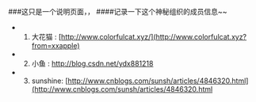 ###这只是一个说明页面，，
####记录一下这个神秘组织的成员信息~~


- 1. 大花猫 : [http://www.colorfulcat.xyz/](http://www.colorfulcat.xyz?from=xxapple)
- 2. 小鱼 : http://blog.csdn.net/ydx881218
- 3. sunshine: [http://www.cnblogs.com/sunsh/articles/4846320.html](http://www.cnblogs.com/sunsh/articles/4846320.html